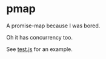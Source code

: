 # pmap

A promise-map because I was bored.

Oh it has concurrency too.

See [test.js](./test.js) for an example.

